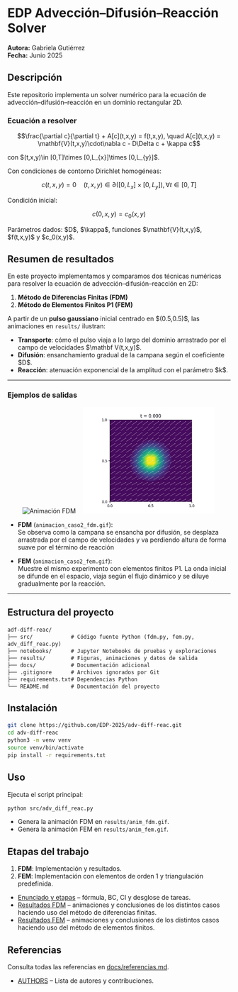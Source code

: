 # EDP Advección–Difusión–Reacción Solver
**Autora:** Gabriela Gutiérrez  
**Fecha:** Junio 2025  

## Descripción

Este repositorio implementa un solver numérico para la ecuación de advección–difusión–reacción en un dominio rectangular 2D.

### Ecuación a resolver

```math
\frac{\partial c}{\partial t} + A[c](t,x,y) = f(t,x,y), \quad
A[c](t,x,y) = \mathbf{V}(t,x,y)\cdot\nabla c - D\Delta c + \kappa c
```

con \$(t,x,y)\in [0,T]\times [0,L_{x}]\times [0,L_{y}]\$.

Con condiciones de contorno Dirichlet homogéneas:

```math
c(t,x,y) = 0 \quad (t, x, y) \in \partial([0,L_{x}]\times[0,L_{y}]), \forall t\in[0,T]
```

Condición inicial:

```math
c(0,x,y) = c_0(x,y)
```

Parámetros dados: \$D\$, \$\kappa\$, funciones \$\mathbf{V}(t,x,y)\$, \$f(t,x,y)\$ y \$c\_0(x,y)\$.

## Resumen de resultados

En este proyecto implementamos y comparamos dos técnicas numéricas para resolver la ecuación de advección–difusión–reacción en 2D:

1. **Método de Diferencias Finitas (FDM)**  
2. **Método de Elementos Finitos P1 (FEM)**  

A partir de un **pulso gaussiano** inicial centrado en \$(0.5,0.5)\$, las animaciones en `results/` ilustran:

- **Transporte**: cómo el pulso viaja a lo largo del dominio arrastrado por el campo de velocidades \$\mathbf V(t,x,y)\$.  
- **Difusión**: ensanchamiento gradual de la campana según el coeficiente \$D\$.  
- **Reacción**: atenuación exponencial de la amplitud con el parámetro \$k\$.  

---

### Ejemplos de salidas

<p align="center">
  <img src="results/animacion_caso2_fdm.gif" alt="Animación FDM" width="330"/>
  &nbsp;&nbsp;
  <img src="results/animacion_caso2_fem.gif" alt="Animación FEM" width="300"/>
</p>

- **FDM** (`animacion_caso2_fdm.gif`):  
    Se observa como la campana se ensancha por difusión, se desplaza arrastrada por el campo de velocidades y va perdiendo altura de forma suave por el término de reacción

- **FEM** (`animacion_caso2_fem.gif`):  
    Muestre el mismo experimento con elementos finitos P1. La onda inicial se difunde en el espacio, viaja según el flujo dinámico y se diluye gradualmente por la reacción.

---

## Estructura del proyecto

```
adf-diff-reac/
├── src/            # Código fuente Python (fdm.py, fem.py, adv_diff_reac.py)
├── notebooks/      # Jupyter Notebooks de pruebas y exploraciones
├── results/        # Figuras, animaciones y datos de salida
├── docs/           # Documentación adicional
├── .gitignore      # Archivos ignorados por Git
├── requirements.txt# Dependencias Python
└── README.md       # Documentación del proyecto
```

## Instalación

```bash
git clone https://github.com/EDP-2025/adv-diff-reac.git
cd adv-diff-reac
python3 -m venv venv
source venv/bin/activate
pip install -r requirements.txt
```

## Uso

Ejecuta el script principal:

```bash
python src/adv_diff_reac.py
```

* Genera la animación FDM en `results/anim_fdm.gif`.
* Genera la animación FEM en `results/anim_fem.gif`.

## Etapas del trabajo

1. **FDM**: Implementación y resultados.
2. **FEM**: Implementación con elementos de orden 1 y triangulación predefinida.

- [Enunciado y etapas](docs/problema.md) – fórmula, BC, CI y desglose de tareas.
- [Resultados FDM](docs/resultados_fdm.md) – animaciones y conclusiones de los distintos casos haciendo uso del método de diferencias finitas.
- [Resultados FEM](docs/resultados_fem.md) – animaciones y conclusiones de los distintos casos haciendo uso del método de elementos finitos.


## Referencias

Consulta todas las referencias en [docs/referencias.md](docs/referencias.md).


- [AUTHORS](AUTHORS.md) – Lista de autores y contribuciones.
